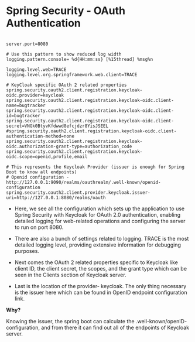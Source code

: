 # Spring Security - OAuth Authentication

<pre><code>
server.port=8080

# Use this pattern to show reduced log width
logging.pattern.console= %d{HH:mm:ss} [%15thread] %msg%n

logging.level.web=TRACE
logging.level.org.springframework.web.client=TRACE

# KeyCloak specific OAuth 2 related properties
spring.security.oauth2.client.registration.keycloak-oidc.provider=keycloak
spring.security.oauth2.client.registration.keycloak-oidc.client-name=bugtracker
spring.security.oauth2.client.registration.keycloak-oidc.client-id=bugtracker
spring.security.oauth2.client.registration.keycloak-oidc.client-secret=VNGk0BtyvKfdwwd8efcjdzr8YisJSEEL
#spring.security.oauth2.client.registration.keycloak-oidc.client-authentication-method=none
spring.security.oauth2.client.registration.keycloak-oidc.authorization-grant-type=authorization_code
spring.security.oauth2.client.registration.keycloak-oidc.scope=openid,profile,email

# This represents the Keycloak Provider (issuer is enough for Spring Boot to know all endpoints)
# Openid configuration - http://127.0.0.1:9090/realms/oauthrealm/.well-known/openid-configuration
spring.security.oauth2.client.provider.keycloak.issuer-uri=http://127.0.0.1:8080/realms/oauth
</code></pre>  

* Here, we see all the configuration which sets up the application to use Spring Security with Keycloak for OAuth 2.0 authentication, enabling detailed logging for web-related operations and configuring the server to run on port 8080.

* There are also a bunch of settings related to logging. TRACE is the most detailed logging level, providing extensive information for debugging purposes.
* Next comes the OAuth 2 related properties specific to Keycloak like client ID, the client secret, the scopes, and the grant type which can be seen in the Clients section of Keycloak server.
* Last is the location of the provider- keycloak. The only thing necessary is the issuer here which can be found in OpenID endpoint configuration link.

**Why?**

Knowing the issuer, the spring boot can calculate the .well-known/openID-configuration, and from there it can find out all of the endpoints of Keycloak server.
